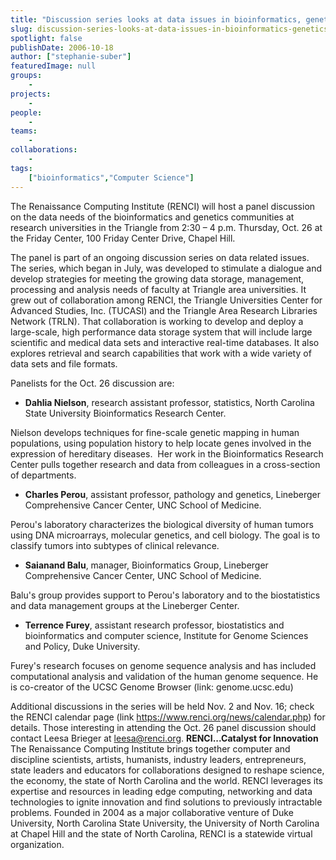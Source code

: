 ```yaml
---
title: "Discussion series looks at data issues in bioinformatics, genetics"
slug: discussion-series-looks-at-data-issues-in-bioinformatics-genetics
spotlight: false
publishDate: 2006-10-18
author: ["stephanie-suber"]
featuredImage: null
groups:
    - 
projects:
    - 
people:
    - 
teams: 
    - 
collaborations:
    - 
tags:
    ["bioinformatics","Computer Science"]
---
```

The Renaissance Computing Institute (RENCI) will host a panel discussion on the data needs of the bioinformatics and genetics communities at research universities in the Triangle from 2:30 – 4 p.m. Thursday, Oct. 26 at the Friday Center, 100 Friday Center Drive, Chapel Hill.

The panel is part of an ongoing discussion series on data related issues. The series, which began in July, was developed to stimulate a dialogue and develop strategies for meeting the growing data storage, management, processing and analysis needs of faculty at Triangle area universities. It grew out of collaboration among RENCI, the Triangle Universities Center for Advanced Studies, Inc. (TUCASI) and the Triangle Area Research Libraries Network (TRLN). That collaboration is working to develop and deploy a large-scale, high performance data storage system that will include large scientific and medical data sets and interactive real-time databases. It also explores retrieval and search capabilities that work with a wide variety of data sets and file formats.

Panelists for the Oct. 26 discussion are:
<ul>
	<li><strong>Dahlia Nielson</strong>, research assistant professor, statistics, North Carolina State University Bioinformatics Research Center.</li>
</ul>
Nielson develops techniques for fine-scale genetic mapping in human populations, using population history to help locate genes involved in the expression of hereditary diseases.  Her work in the Bioinformatics Research Center pulls together research and data from colleagues in a cross-section of departments.
<ul>
	<li><strong>Charles Perou</strong>, assistant professor, pathology and genetics, Lineberger Comprehensive Cancer Center, UNC School of Medicine.</li>
</ul>
Perou's laboratory characterizes the biological diversity of human tumors using DNA microarrays, molecular genetics, and cell biology. The goal is to classify tumors into subtypes of clinical relevance.
<ul>
	<li><strong>Saianand Balu</strong>, manager, Bioinformatics Group, Lineberger Comprehensive Cancer Center, UNC School of Medicine.</li>
</ul>
Balu's group provides support to Perou's laboratory and to the biostatistics and data management groups at the Lineberger Center.
<ul>
	<li><strong>Terrence Furey</strong>, assistant research professor, biostatistics and bioinformatics and computer science, Institute for Genome Sciences and Policy, Duke University.</li>
</ul>
Furey's research focuses on genome sequence analysis and has included computational analysis and validation of the human genome sequence. He is co-creator of the UCSC Genome Browser (link: genome.ucsc.edu)

Additional discussions in the series will be held Nov. 2 and Nov. 16; check the RENCI calendar page (link https://www.renci.org/news/calendar.php) for details. Those interesting in attending the Oct. 26 panel discussion should contact Leesa Brieger at <a href="mailto:leesa@renci.org">leesa@renci.org</a>. <strong> RENCI...Catalyst for Innovation </strong>
The Renaissance Computing Institute brings together computer and discipline scientists, artists, humanists, industry leaders, entrepreneurs, state leaders and educators for collaborations designed to reshape science, the economy, the state of North Carolina and the world. RENCI leverages its expertise and resources in leading edge computing, networking and data technologies to ignite innovation and find solutions to previously intractable problems. Founded in 2004 as a major collaborative venture of Duke University, North Carolina State University, the University of North Carolina at Chapel Hill and the state of North Carolina, RENCI is a statewide virtual organization.
